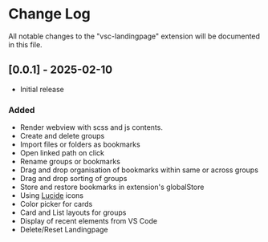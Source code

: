 # Change Log

All notable changes to the "vsc-landingpage" extension will be documented in this file.

<!-- Check [Keep a Changelog](http://keepachangelog.com/) for recommendations on how to structure this file. -->

## [0.0.1] - 2025-02-10

- Initial release

### Added 

- Render webview with scss and js contents.
- Create and delete groups 
- Import files or folders as bookmarks
- Open linked path on click
- Rename groups or bookmarks
- Drag and drop organisation of bookmarks within same or across groups
- Drag and drop sorting of groups
- Store and restore bookmarks in extension's globalStore
- Using [Lucide](https://lucide.dev/icons/folder-plus) icons
- Color picker for cards
- Card and List layouts for groups
- Display of recent elements from VS Code 
- Delete/Reset Landingpage


<!--
Future plans:

- Custom icon or image, esp. on cards
- Filter and/or sorting
- Export/Import landingpage model
- Renameable Recent Group
- Custom colors
- Collapse/Expand


-->